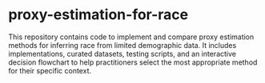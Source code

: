 # proxy-estimation-for-race
This repository contains code to implement and compare proxy estimation methods for inferring race from limited demographic data. It includes implementations, curated datasets, testing scripts, and an interactive decision flowchart to help practitioners select the most appropriate method for their specific context.  
